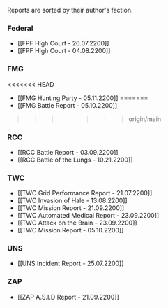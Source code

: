 Reports are sorted by their author's faction.
### Federal
- [[FPF High Court - 26.07.2200]]
- [[FPF High Court - 04.08.2200]]

### FMG
<<<<<<< HEAD
- [[FMG Hunting Party - 05.11.2200]]
=======
- [[FMG Battle Report - 05.10.2200]]
>>>>>>> origin/main
### RCC
- [[RCC Battle Report - 03.09.2200]]
- [[RCC Battle of the Lungs - 10.21.2200]]

### TWC
- [[TWC Grid Performance Report - 21.07.2200]]
- [[TWC Invasion of Hale - 13.08.2200]]
- [[TWC Mission Report - 21.09.2200]]
- [[TWC Automated Medical Report - 23.09.2200]]
- [[TWC Attack on the Brain - 23.09.2200]]
- [[TWC Mission Report - 05.10.2200]]

### UNS
- [[UNS Incident Report - 25.07.2200]]

### ZAP
- [[ZAP A.S.I.D Report - 21.09.2200]]

